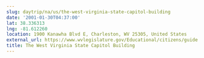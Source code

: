 ```yaml
---
slug: daytrip/na/us/the-west-virginia-state-capitol-building
date: '2001-01-30T04:37:00'
lat: 38.336313
lng: -81.612260
location: 1900 Kanawha Blvd E, Charleston, WV 25305, United States
external_url: https://www.wvlegislature.gov/Educational/citizens/guide.cfm
title: The West Virginia State Capitol Building
---
```



